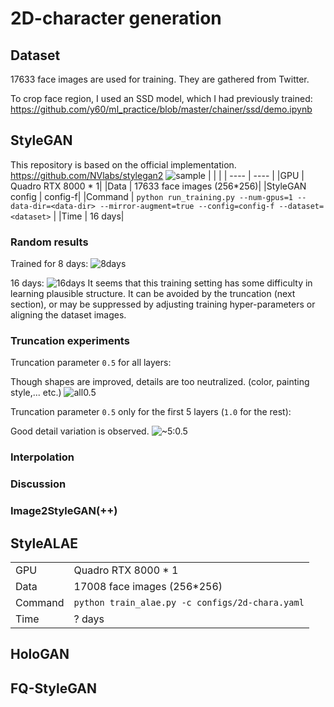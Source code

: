 # 2D-character generation
## Dataset

17633 face images are used for training.
They are gathered from Twitter.

To crop face region, I used an SSD model, which I had previously trained: https://github.com/y60/ml_practice/blob/master/chainer/ssd/demo.ipynb

## StyleGAN
This repository is based on the official implementation. https://github.com/NVlabs/stylegan2
![sample](https://github.com/y60/stylegan2/blob/master/results/00081-generate-images_~5:0.5/example.png?raw=true)
|     |     |
| ---- | ---- |
|GPU | Quadro RTX 8000 * 1|
|Data | 17633 face images (256*256)|
|StyleGAN config | config-f|
|Command |  `python run_training.py --num-gpus=1 --data-dir=<data-dir> --mirror-augment=true --config=config-f --dataset=<dataset>` |
|Time | 16 days|

### Random results
Trained for 8 days:
![8days](https://github.com/y60/stylegan2/blob/master/results/00012-stylegan2-face_256_-1gpu-config-f/fakes004757_8days_8_5.png?raw=true)

16 days:
![16days](https://github.com/y60/stylegan2/blob/master/results/00012-stylegan2-face_256_-1gpu-config-f/fakes009515_16days_8_5.png?raw=true)
It seems that this training setting has some difficulty in learning plausible structure. It can be avoided by the truncation (next section), or may be suppressed by adjusting training hyper-parameters or aligning the dataset images.

### Truncation experiments

Truncation parameter `0.5` for all layers:

Though shapes are improved, details are too neutralized. (color, painting style,... etc.)
![all0.5](https://github.com/y60/stylegan2/blob/master/results/00080-generate-images_all:0.5/grid.png?raw=true)

Truncation parameter `0.5` only for the first 5 layers (`1.0` for the rest):

Good detail variation is observed. 
![~5:0.5](https://github.com/y60/stylegan2/blob/master/results/00081-generate-images_~5:0.5/grid.png?raw=true)
### Interpolation
### Discussion
### Image2StyleGAN(++)
## StyleALAE
|     |     |
| ---- | ---- |
|GPU | Quadro RTX 8000 * 1|
|Data | 17008 face images (256*256)|
|Command |  `python train_alae.py -c configs/2d-chara.yaml` |
|Time | ? days|
## HoloGAN
## FQ-StyleGAN
